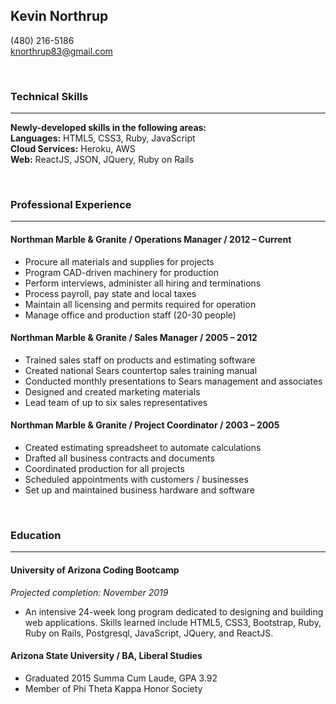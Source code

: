 Kevin Northrup
---
(480) 216-5186  
knorthrup83@gmail.com  

&nbsp;  

### Technical Skills
---

**Newly-developed skills in the following areas:**  
**Languages:** HTML5, CSS3, Ruby, JavaScript  
**Cloud Services:** Heroku, AWS  
**Web:** ReactJS, JSON, JQuery, Ruby on Rails  

&nbsp;  

### Professional Experience
---

#### Northman Marble & Granite  /  Operations Manager  /  2012 – Current
  - Procure all materials and supplies for projects
  - Program CAD-driven machinery for production
  - Perform interviews, administer all hiring and terminations
  - Process payroll, pay state and local taxes
  - Maintain all licensing and permits required for operation
  - Manage office and production staff (20-30 people)

#### Northman Marble & Granite  /  Sales Manager  /  2005 – 2012
  - Trained sales staff on products and estimating software
  - Created national Sears countertop sales training manual
  - Conducted monthly presentations to Sears management and associates
  - Designed and created marketing materials
  - Lead team of up to six sales representatives		

#### Northman Marble & Granite  /  Project Coordinator  /  2003 – 2005
  - Created estimating spreadsheet to automate calculations
  - Drafted all business contracts and documents
  - Coordinated production for all projects
  - Scheduled appointments with customers / businesses
  - Set up and maintained business hardware and software  
  
&nbsp;  

### Education
---

#### University of Arizona Coding Bootcamp  
_Projected completion: November 2019_  
- An intensive 24-week long program dedicated to designing and building web applications. Skills learned include HTML5, CSS3, Bootstrap, Ruby, Ruby on Rails, Postgresql, JavaScript, JQuery, and ReactJS.

#### Arizona State University  /  BA, Liberal Studies  
- Graduated 2015 Summa Cum Laude, GPA 3.92  
- Member of Phi Theta Kappa Honor Society
